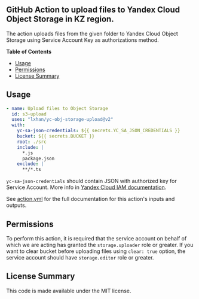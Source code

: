 ## GitHub Action to upload files to Yandex Cloud Object Storage in KZ region.

The action uploads files from the given folder to Yandex Cloud Object Storage
using Service Account Key as authorizations method.

**Table of Contents**

<!-- toc -->

- [Usage](#usage)
- [Permissions](#permissions)
- [License Summary](#license-summary)

<!-- tocstop -->

## Usage

```yaml
- name: Upload files to Object Storage
  id: s3-upload
  uses: "lxhan/yc-obj-storage-upload@v2"
  with:
    yc-sa-json-credentials: ${{ secrets.YC_SA_JSON_CREDENTIALS }}
    bucket: ${{ secrets.BUCKET }}
    root: ./src
    include: | 
      *.js
      package.json
    exclude: | 
      **/*.ts
```

`yc-sa-json-credentials` should contain JSON with authorized key for Service
Account. More info in
[Yandex Cloud IAM documentation](https://cloud.yandex.ru/docs/container-registry/operations/authentication#sa-json).

See [action.yml](action.yml) for the full documentation for this action's inputs
and outputs.

## Permissions

To perform this action, it is required that the service account on behalf of
which we are acting has granted the `storage.uploader` role or greater. If you
want to clear bucket before uploading files using `clear: true` option, the
service account should have `storage.editor` role or greater.

## License Summary

This code is made available under the MIT license.
